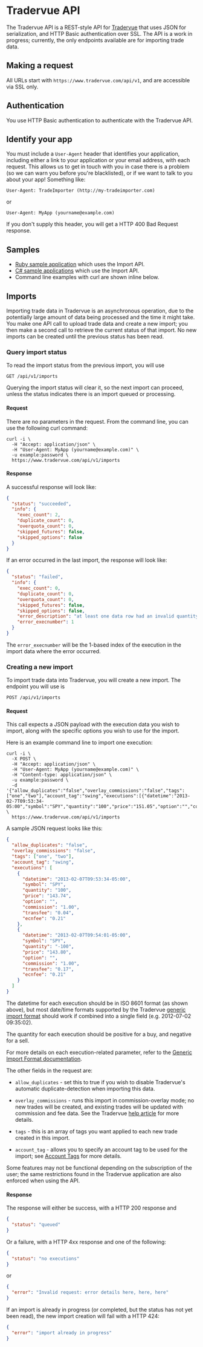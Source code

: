 Tradervue API
=============

The Tradervue API is a REST-style API for [Tradervue](http://www.tradervue.com)
that uses JSON for serialization, and HTTP Basic authentication over 
SSL. The API is a work in progress; currently, the only endpoints available are for importing trade data.

Making a request
----------------

All URLs start with `https://www.tradervue.com/api/v1`, and are accessible via SSL only.

Authentication
--------------

You use HTTP Basic authentication to authenticate with the Tradervue API.

Identify your app
-----------------

You must include a `User-Agent` header that identifies your application, including either a link
to your application or your email address, with each request. This allows us to get in touch with
you in case there is a problem (so we can warn you before you're blacklisted), or if we want to
talk to you about your app!  Something like:

```
User-Agent: TradeImporter (http://my-tradeimporter.com)
```

or

```
User-Agent: MyApp (yourname@example.com)
```

If you don't supply this header, you will get a HTTP 400 Bad Request response.

Samples
-------

- [Ruby sample application](https://github.com/tradervue/ruby-sample) which uses the Import API.
- [C# sample applications](https://github.com/tradervue/dotnet-sample) which use the Import API.
- Command line examples with curl are shown inline below.

Imports
-------

Importing trade data in Tradervue is an asynchronous operation, due to the potentially large amount of
data being processed and the time it might take. You make one API call to upload trade data and 
create a new import; you then make
a second call to retrieve the current status of that import. No new imports can be created until the
previous status has been read.

### Query import status

To read the import status from the previous import, you will use

`GET /api/v1/imports`

Querying the import status will clear it, so the next import can proceed, unless the status indicates
there is an import queued or processing.

#### Request

There are no parameters in the request. From the command line, you can use the following curl command:

```
curl -i \
  -H "Accept: application/json" \
  -H "User-Agent: MyApp (yourname@example.com)" \
  -u example:password \
  https://www.tradervue.com/api/v1/imports
```

#### Response

A successful response will look like:

```json
{
  "status": "succeeded",
  "info": {
    "exec_count": 2,
    "duplicate_count": 0,
    "overquota_count": 0,
    "skipped_futures": false,
    "skipped_options": false
  }
}
```

If an error occurred in the last import, the response will look like:

```json
{
  "status": "failed",
  "info": {
    "exec_count": 0,
    "duplicate_count": 0,
    "overquota_count": 0,
    "skipped_futures": false,
    "skipped_options": false,
    "error_description": "at least one data row had an invalid quantity",
    "error_execnumber": 1
  }
}
```

The `error_execnumber` will be the 1-based index of the execution in the import data where the
error occurred.

### Creating a new import

To import trade data into Tradervue, you will create a new import. The endpoint you will use is

`POST /api/v1/imports`

#### Request

This call expects a JSON payload with the execution data you wish to import, along with the
specific options you wish to use for the import.

Here is an example command line to import one execution:

```
curl -i \
  -X POST \
  -H "Accept: application/json" \
  -H "User-Agent: MyApp (yourname@example.com)" \
  -H "Content-type: application/json" \
  -u example:password \
  -d '{"allow_duplicates":"false","overlay_commissions":"false","tags":["one","two"],"account_tag":"swing","executions":[{"datetime":"2013-02-7T09:53:34-05:00","symbol":"SPY","quantity":"100","price":"151.05","option":"","commission":"1.00","transfee":"0.04","ecnfee":"0.21"}]}' \
  https://www.tradervue.com/api/v1/imports
```

A sample JSON request looks like this:

```json
{
  "allow_duplicates": "false",
  "overlay_commissions": "false",
  "tags": ["one", "two"],
  "account_tag": "swing",
  "executions": [
    {
      "datetime": "2013-02-07T09:53:34-05:00",
      "symbol": "SPY",
      "quantity": "100",
      "price": "143.74",
      "option": "",
      "commission": "1.00",
      "transfee": "0.04",
      "ecnfee": "0.21"
    },
    {
      "datetime": "2013-02-07T09:54:01-05:00",
      "symbol": "SPY",
      "quantity": "-100",
      "price": "143.80",
      "option": "",
      "commission": "1.00",
      "transfee": "0.17",
      "ecnfee": "0.21"
    }
  ]
}
```

The datetime for each execution should be in ISO 8601 format (as shown above), but most date/time formats
supported by the Tradervue [generic import format](http://www.tradervue.com/help/generic) should work if 
combined into a single field (e.g. 2012-07-02 09:35:02).

The quantity for each execution should be positive for a buy, and negative for a sell.

For more details on each execution-related parameter, refer to the 
[Generic Import Format documentation](http://www.tradervue.com/help/generic).

The other fields in the request are:

- `allow_duplicates` - set this to true if you wish to disable Tradervue's automatic duplicate-detection
when importing this data.

- `overlay_commissions` - runs this import in commission-overlay mode; no new trades will be created, and
existing trades will be updated with commission and fee data. See the Tradervue 
[help article](http://www.tradervue.com/help/older_commissions) for more details.

- `tags` - this is an array of tags you want applied to each new trade created in this import.

- `account_tag` - allows you to specify an account tag to be used for the import; see
[Account Tags](http://www.tradervue.com/help/account_tags) for more details.

Some features may not be functional depending on the subscription of the user; the same restrictions found
in the Tradervue application are also enforced when using the API.

#### Response

The response will either be success, with a HTTP 200 response and

```json
{
  "status": "queued"
}
```

Or a failure, with a HTTP 4xx response and one of the following:

```json
{
  "status": "no executions"
}
```

or

```json
{
  "error": "Invalid request: error details here, here, here"
}
```

If an import is already in progress (or completed, but the status has not yet been read), the new
import creation will fail with a HTTP 424:

```json
{
  "error": "import already in progress"
}
```
